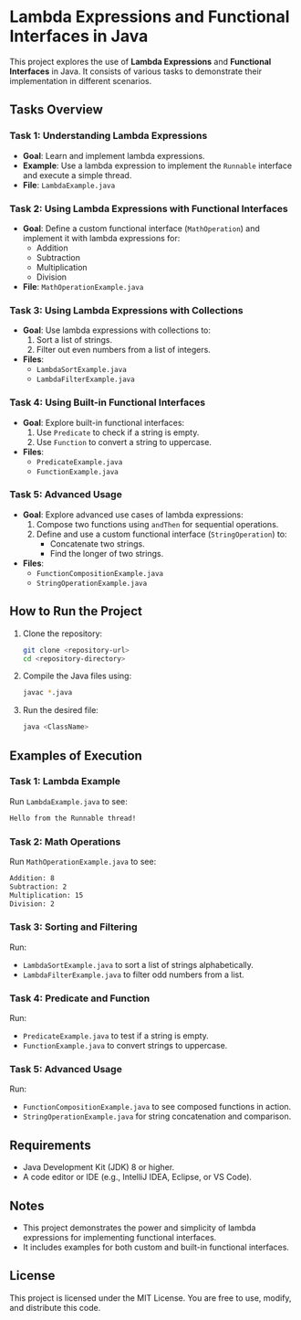 
# Lambda Expressions and Functional Interfaces in Java

This project explores the use of **Lambda Expressions** and **Functional Interfaces** in Java. It consists of various tasks to demonstrate their implementation in different scenarios.

## Tasks Overview

### Task 1: Understanding Lambda Expressions
- **Goal**: Learn and implement lambda expressions.
- **Example**: Use a lambda expression to implement the `Runnable` interface and execute a simple thread.
- **File**: `LambdaExample.java`

### Task 2: Using Lambda Expressions with Functional Interfaces
- **Goal**: Define a custom functional interface (`MathOperation`) and implement it with lambda expressions for:
    - Addition
    - Subtraction
    - Multiplication
    - Division
- **File**: `MathOperationExample.java`

### Task 3: Using Lambda Expressions with Collections
- **Goal**: Use lambda expressions with collections to:
    1. Sort a list of strings.
    2. Filter out even numbers from a list of integers.
- **Files**:
    - `LambdaSortExample.java`
    - `LambdaFilterExample.java`

### Task 4: Using Built-in Functional Interfaces
- **Goal**: Explore built-in functional interfaces:
    1. Use `Predicate` to check if a string is empty.
    2. Use `Function` to convert a string to uppercase.
- **Files**:
    - `PredicateExample.java`
    - `FunctionExample.java`

### Task 5: Advanced Usage
- **Goal**: Explore advanced use cases of lambda expressions:
    1. Compose two functions using `andThen` for sequential operations.
    2. Define and use a custom functional interface (`StringOperation`) to:
        - Concatenate two strings.
        - Find the longer of two strings.
- **Files**:
    - `FunctionCompositionExample.java`
    - `StringOperationExample.java`

## How to Run the Project
1. Clone the repository:
   ```bash
   git clone <repository-url>
   cd <repository-directory>
   ```
2. Compile the Java files using:
   ```bash
   javac *.java
   ```
3. Run the desired file:
   ```bash
   java <ClassName>
   ```

## Examples of Execution
### Task 1: Lambda Example
Run `LambdaExample.java` to see:
```bash
Hello from the Runnable thread!
```

### Task 2: Math Operations
Run `MathOperationExample.java` to see:
```bash
Addition: 8
Subtraction: 2
Multiplication: 15
Division: 2
```

### Task 3: Sorting and Filtering
Run:
- `LambdaSortExample.java` to sort a list of strings alphabetically.
- `LambdaFilterExample.java` to filter odd numbers from a list.

### Task 4: Predicate and Function
Run:
- `PredicateExample.java` to test if a string is empty.
- `FunctionExample.java` to convert strings to uppercase.

### Task 5: Advanced Usage
Run:
- `FunctionCompositionExample.java` to see composed functions in action.
- `StringOperationExample.java` for string concatenation and comparison.

## Requirements
- Java Development Kit (JDK) 8 or higher.
- A code editor or IDE (e.g., IntelliJ IDEA, Eclipse, or VS Code).

## Notes
- This project demonstrates the power and simplicity of lambda expressions for implementing functional interfaces.
- It includes examples for both custom and built-in functional interfaces.

## License
This project is licensed under the MIT License. You are free to use, modify, and distribute this code.

